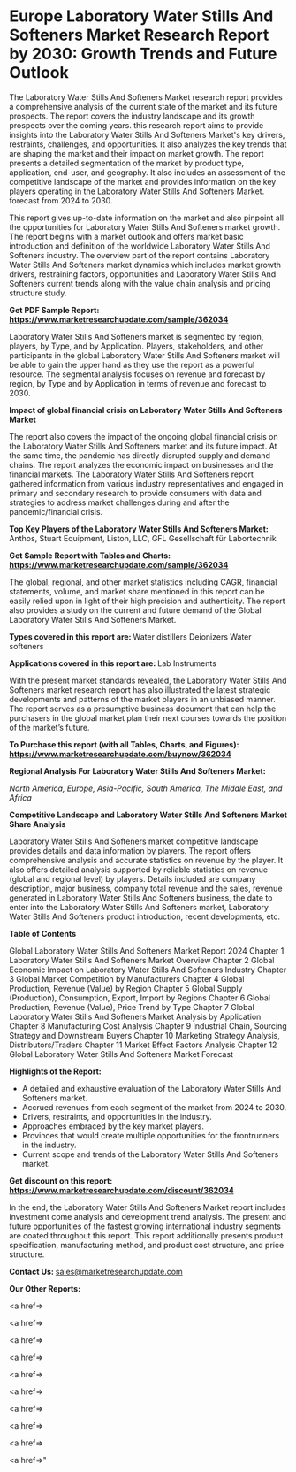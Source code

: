 # Europe Laboratory Water Stills And Softeners Market Research Report by 2030: Growth Trends and Future Outlook

The Laboratory Water Stills And Softeners Market research report provides a comprehensive analysis of the current state of the market and its future prospects. The report covers the industry landscape and its growth prospects over the coming years. this research report aims to provide insights into the Laboratory Water Stills And Softeners Market's key drivers, restraints, challenges, and opportunities. It also analyzes the key trends that are shaping the market and their impact on market growth. The report presents a detailed segmentation of the market by product type, application, end-user, and geography. It also includes an assessment of the competitive landscape of the market and provides information on the key players operating in the Laboratory Water Stills And Softeners Market. forecast from 2024 to 2030.

This report gives up-to-date information on the market and also pinpoint all the opportunities for Laboratory Water Stills And Softeners market growth. The report begins with a market outlook and offers market basic introduction and definition of the worldwide Laboratory Water Stills And Softeners industry. The overview part of the report contains Laboratory Water Stills And Softeners market dynamics which includes market growth drivers, restraining factors, opportunities and Laboratory Water Stills And Softeners current trends along with the value chain analysis and pricing structure study.

<strong><b>Get PDF Sample Report: <a href=https://www.marketresearchupdate.com/sample/362034>https://www.marketresearchupdate.com/sample/362034</a></b></strong>

Laboratory Water Stills And Softeners market is segmented by region, players, by Type, and by Application. Players, stakeholders, and other participants in the global Laboratory Water Stills And Softeners market will be able to gain the upper hand as they use the report as a powerful resource. The segmental analysis focuses on revenue and forecast by region, by Type and by Application in terms of revenue and forecast to 2030.

<strong><b>Impact of global financial crisis on Laboratory Water Stills And Softeners Market</b></strong>

The report also covers the impact of the ongoing global financial crisis on the Laboratory Water Stills And Softeners market and its future impact. At the same time, the pandemic has directly disrupted supply and demand chains. The report analyzes the economic impact on businesses and the financial markets. The Laboratory Water Stills And Softeners report gathered information from various industry representatives and engaged in primary and secondary research to provide consumers with data and strategies to address market challenges during and after the pandemic/financial crisis.

<strong><b>Top Key Players of the Laboratory Water Stills And Softeners Market:
</b></strong>Anthos, Stuart Equipment, Liston, LLC, GFL Gesellschaft für Labortechnik<strong><b>
</b></strong>

<strong><b>Get Sample Report with Tables and Charts: <a href=https://www.marketresearchupdate.com/sample/362034>https://www.marketresearchupdate.com/sample/362034</a></b></strong>

The global, regional, and other market statistics including CAGR, financial statements, volume, and market share mentioned in this report can be easily relied upon in light of their high precision and authenticity. The report also provides a study on the current and future demand of the Global Laboratory Water Stills And Softeners Market.

<strong><b>Types covered in this report are:
</b></strong>Water distillers
Deionizers
Water softeners<strong><b>
</b></strong>

<strong><b>Applications covered in this report are:
</b></strong>Lab Instruments<strong><b>
</b></strong>

With the present market standards revealed, the Laboratory Water Stills And Softeners market research report has also illustrated the latest strategic developments and patterns of the market players in an unbiased manner. The report serves as a presumptive business document that can help the purchasers in the global market plan their next courses towards the position of the market’s future.

<strong><b>To Purchase this report (with all Tables, Charts, and Figures): <a href=https://www.marketresearchupdate.com/buynow/362034>https://www.marketresearchupdate.com/buynow/362034</a></b></strong>

<strong><b>Regional Analysis For Laboratory Water Stills And Softeners Market:</b></strong>

<em><i>North America, Europe, Asia-Pacific, South America, The Middle East, and Africa</i></em>

<strong><b>Competitive Landscape and Laboratory Water Stills And Softeners Market Share Analysis</b></strong>

Laboratory Water Stills And Softeners market competitive landscape provides details and data information by players. The report offers comprehensive analysis and accurate statistics on revenue by the player. It also offers detailed analysis supported by reliable statistics on revenue (global and regional level) by players. Details included are company description, major business, company total revenue and the sales, revenue generated in Laboratory Water Stills And Softeners business, the date to enter into the Laboratory Water Stills And Softeners market, Laboratory Water Stills And Softeners product introduction, recent developments, etc.

<strong><b>Table of Contents</b></strong>

Global Laboratory Water Stills And Softeners Market Report 2024
Chapter 1 Laboratory Water Stills And Softeners Market Overview
Chapter 2 Global Economic Impact on Laboratory Water Stills And Softeners Industry
Chapter 3 Global Market Competition by Manufacturers
Chapter 4 Global Production, Revenue (Value) by Region
Chapter 5 Global Supply (Production), Consumption, Export, Import by Regions
Chapter 6 Global Production, Revenue (Value), Price Trend by Type
Chapter 7 Global Laboratory Water Stills And Softeners Market Analysis by Application
Chapter 8 Manufacturing Cost Analysis
Chapter 9 Industrial Chain, Sourcing Strategy and Downstream Buyers
Chapter 10 Marketing Strategy Analysis, Distributors/Traders
Chapter 11 Market Effect Factors Analysis
Chapter 12 Global Laboratory Water Stills And Softeners Market Forecast

<strong><b>Highlights of the Report:</b></strong>

- A detailed and exhaustive evaluation of the Laboratory Water Stills And Softeners market.
- Accrued revenues from each segment of the market from 2024 to 2030.
- Drivers, restraints, and opportunities in the industry.
- Approaches embraced by the key market players.
- Provinces that would create multiple opportunities for the frontrunners in the industry.
- Current scope and trends of the Laboratory Water Stills And Softeners market.

<strong><b>Get discount on this report: <a href=https://www.marketresearchupdate.com/discount/362034>https://www.marketresearchupdate.com/discount/362034</a></b></strong>

In the end, the Laboratory Water Stills And Softeners Market report includes investment come analysis and development trend analysis. The present and future opportunities of the fastest growing international industry segments are coated throughout this report. This report additionally presents product specification, manufacturing method, and product cost structure, and price structure.

<strong><b>Contact Us:
</b></strong>sales@marketresearchupdate.com

<strong>Our Other Reports:</strong>

<a href=></a>

<a href=></a>

<a href=></a>

<a href=></a>

<a href=></a>

<a href=></a>

<a href=></a>

<a href=></a>

<a href=></a>

<a href=></a>"
